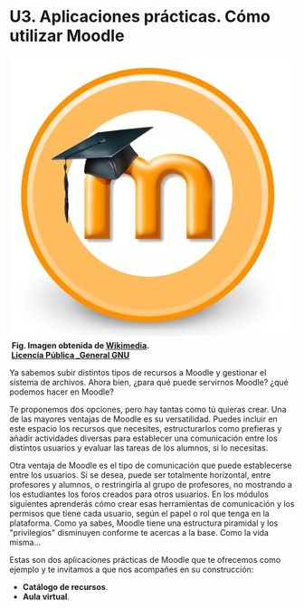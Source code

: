 
# U3. Aplicaciones prácticas. Cómo utilizar Moodle

![](img/Moodle-icon.png)
 **Fig. Imagen obtenida de [Wikimedia](http://commons.wikimedia.org/wiki/File:Moodle-icon.png?uselang=es).<br/> [Licencia Pública _General GNU](http://en.wikipedia.org/wiki/es:GNU_General_Public_License)**

Ya sabemos subir distintos tipos de recursos a Moodle y gestionar el sistema de archivos. Ahora bien, ¿para qué puede servirnos Moodle? ¿qué podemos hacer en Moodle?

Te proponemos dos opciones, pero hay tantas como tú quieras crear. Una de las mayores ventajas de Moodle es su versatilidad. Puedes incluir en este espacio los recursos que necesites, estructurarlos como prefieras y añadir actividades diversas para establecer una comunicación entre los distintos usuarios y evaluar las tareas de los alumnos, si lo necesitas.

Otra ventaja de Moodle es el tipo de comunicación que puede establecerse entre los usuarios. Si se desea, puede ser totalmente horizontal, entre profesores y alumnos, o restringirla al grupo de profesores, no mostrando a los estudiantes los foros creados para otros usuarios. En los módulos siguientes aprenderás cómo crear esas herramientas de comunicación y los permisos que tiene cada usuario, según el papel o rol que tenga en la plataforma. Como ya sabes, Moodle tiene una estructura piramidal y los "privilegios" disminuyen conforme te acercas a la base. Como la vida misma...

Estas son dos aplicaciones prácticas de Moodle que te ofrecemos como ejemplo y te invitamos a que nos acompañes en su construcción:

- **Catálogo de recursos**.
- **Aula virtual**.
